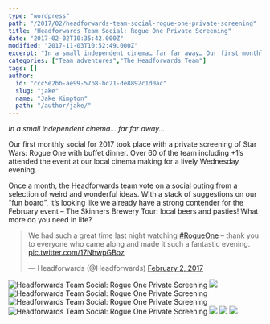 ```yaml
---
type: "wordpress"
path: "/2017/02/headforwards-team-social-rogue-one-private-screening"
title: "Headforwards Team Social: Rogue One Private Screening"
date: "2017-02-02T10:35:42.000Z"
modified: "2017-11-03T10:52:49.000Z"
excerpt: "In a small independent cinema… far far away… Our first monthly social for 2017 took place with a private screening of Star Wars: Rogue One with buffet dinner. Over 60 of the team including +1’s attended the event at our local cinema making for a lively Wednesday evening. Once a month, the Headforwards team vote …"
categories: ["Team adventures","The Headforwards Team"]
tags: []
author:
  id: "ccc5e2bb-ae99-57b8-bc21-de8892c1d0ac"
  slug: "jake"
  name: "Jake Kimpton"
  path: "/author/jake/"
---
```

_In a small independent cinema… far far away…_

Our first monthly social for 2017 took place with a private screening of Star Wars: Rogue One with buffet dinner. Over 60 of the team including +1’s attended the event at our local cinema making for a lively Wednesday evening.

Once a month, the Headforwards team vote on a social outing from a selection of weird and wonderful ideas. With a stack of suggestions on our “fun board”, it’s looking like we already have a strong contender for the February event – The Skinners Brewery Tour: local beers and pasties! What more do you need in life?

> We had such a great time last night watching [#RogueOne](https://twitter.com/hashtag/RogueOne?src=hash) – thank you to everyone who came along and made it such a fantastic evening. [pic.twitter.com/17NhwpGBoz](https://t.co/17NhwpGBoz)
> 
> — Headforwards (@Headforwards) [February 2, 2017](https://twitter.com/Headforwards/status/827084204261441536)

<section class="gallery">


![](/wp-content/uploads/2017/02/IMG_1280.jpg "Headforwards Team Social: Rogue One Private Screening")
![](/wp-content/uploads/2017/02/IMG_3531.JPG.jpg)
![](/wp-content/uploads/2017/02/IMG_1285.jpg "Headforwards Team Social: Rogue One Private Screening")
![](/wp-content/uploads/2017/02/IMG_1286.jpg "Headforwards Team Social: Rogue One Private Screening")
![](/wp-content/uploads/2017/02/C3pksS6WYAARvmL.jpg "Headforwards Team Social: Rogue One Private Screening")
![](/wp-content/uploads/2017/02/IMG_3528.JPG.jpg)
![](/wp-content/uploads/2017/02/IMG_3532.JPG.jpg)
![](/wp-content/uploads/2017/02/IMG_3533.JPG.jpg)

</section>

